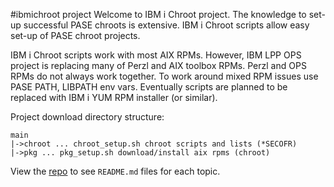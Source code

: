 #ibmichroot project
Welcome to IBM i Chroot project.
The knowledge to set-up successful PASE chroots is extensive.
IBM i Chroot scripts allow easy set-up of PASE chroot projects.

IBM i Chroot scripts work with most AIX RPMs. However, 
IBM LPP OPS project is replacing many of Perzl and AIX toolbox RPMs.
Perzl and OPS RPMs do not always work together.
To work around mixed RPM issues use PASE PATH, LIBPATH env vars.
Eventually scripts are planned to be replaced with IBM i YUM RPM installer (or similar).

Project download directory structure:
```
main
|->chroot ... chroot_setup.sh chroot scripts and lists (*SECOFR)
|->pkg ... pkg_setup.sh download/install aix rpms (chroot)
```
View the [repo](https://bitbucket.org/litmis/ibmichroot/src) to see `README.md` files for each topic.

